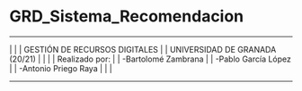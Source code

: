 # GRD_Sistema_Recomendacion

_______________________________________________________________________________
|                                                                             |
|                         GESTIÓN DE RECURSOS DIGITALES                       |
|                        UNIVERSIDAD DE GRANADA  (20/21)                      |
|                                                                             |
| Realizado por:                                                              |
|    -Bartolomé Zambrana                                                      |
|    -Pablo García López                                                      |
|    -Antonio Priego Raya                                                     |
|                                                                             |
_______________________________________________________________________________
